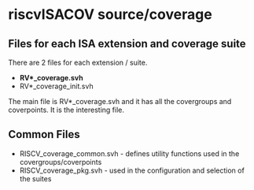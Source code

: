 # riscvISACOV source/coverage

## Files for each ISA extension and coverage suite

There are 2 files for each extension / suite. 
- **RV\*_coverage.svh**
- RV*_coverage_init.svh

The main file is RV*_coverage.svh and it has all the covergroups and coverpoints. It is the interesting file.

## Common Files

- RISCV_coverage_common.svh - defines utility functions used in the covergroups/coverpoints
- RISCV_coverage_pkg.svh - used in the configuration and selection of the suites

